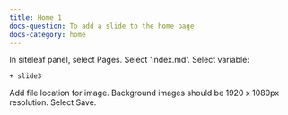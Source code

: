 ```yaml
---
title: Home 1
docs-question: To add a slide to the home page
docs-category: home
---
```


In siteleaf panel, select Pages.  Select 'index.md'. Select variable:

    + slide3

Add file location for image.  Background images should be 1920 x 1080px resolution. Select Save.
